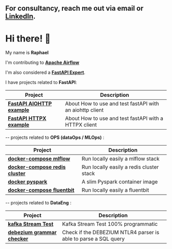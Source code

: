 ## For **consultancy**, reach me out via email or [**LinkedIn**](https://www.linkedin.com/in/auvraphael/).

# Hi there! 👋

My name is **Raphael**

I'm contributing to **[Apache Airflow](https://github.com/apache/airflow)**

I'm also considered a **[FastAPI Expert](https://fastapi.tiangolo.com/fastapi-people/#experts)**.

I have projects related to **FastAPI**:

| Project                                                                              | Description                                              |
|--------------------------------------------------------------------------------------|----------------------------------------------------------|
| **[FastAPI AIOHTTP example](https://github.com/raphaelauv/fastAPI-aiohttp-example)** | About How to use and test fastAPI with an aiohttp client |
| **[FastAPI HTTPX example](https://github.com/raphaelauv/fastAPI-httpx-example)**     | About How to use and test fastAPI with a HTTPX client    |

-- projects related to **OPS (dataOps / MLOps)**  :

| Project                                                                                        | Description                              |
|------------------------------------------------------------------------------------------------|------------------------------------------|
| **[docker-compose mlflow](https://github.com/raphaelauv/mlflow_docker-compose)**               | Run locally easily a mlflow stack        |
| **[docker-compose redis cluster](https://github.com/raphaelauv/redis-cluster_docker-compose)** | Run locally easily a redis cluster stack |
| **[docker pyspark](https://github.com/raphaelauv/docker-pyspark)**                             | A slim Pyspark container image           |
| **[docker-compose fluentbit](https://github.com/raphaelauv/fluentbit_docker-compose)**         | Run locally easily a fluentbit           |

-- projects related to **DataEng**  :

| Project                                                                                | Description                                                     |
|----------------------------------------------------------------------------------------|-----------------------------------------------------------------|
| **[kafka Stream Test](https://github.com/raphaelauv/kafka-stream-testing)**            | Kafka Stream Test 100% programmatic                             |
| **[debezium grammar checker](https://github.com/raphaelauv/debezium-grammar-checker)** | Check if the DEBEZIUM NTLR4 parser is able to parse a SQL query |
